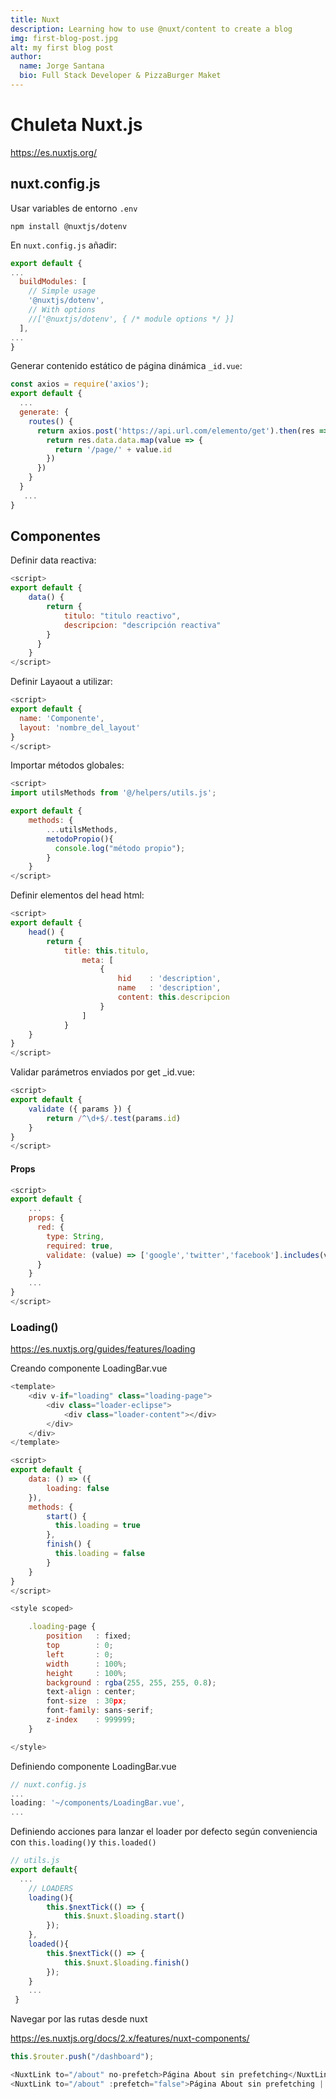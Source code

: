 ```yaml
---
title: Nuxt
description: Learning how to use @nuxt/content to create a blog
img: first-blog-post.jpg
alt: my first blog post
author:
  name: Jorge Santana
  bio: Full Stack Developer & PizzaBurger Maket
---
```

# Chuleta Nuxt.js
https://es.nuxtjs.org/

## nuxt.config.js

Usar variables de entorno `.env`
```
npm install @nuxtjs/dotenv
```
En `nuxt.config.js` añadir:
```js
export default {
...
  buildModules: [
    // Simple usage
    '@nuxtjs/dotenv',
    // With options
    //['@nuxtjs/dotenv', { /* module options */ }]
  ],
...
}
```
Generar contenido estático de página dinámica `_id.vue`:
```js
const axios = require('axios');
export default {
  ...
  generate: {
    routes() {
      return axios.post('https://api.url.com/elemento/get').then(res => {
        return res.data.data.map(value => {
          return '/page/' + value.id
        })
      })
    }
  }
   ...
}
```

## Componentes

Definir data reactiva:
```js
<script>
export default {
    data() {
        return {
            titulo: "titulo reactivo",
            descripcion: "descripción reactiva"
        }
      }
    }
</script>
```
Definir Layaout a utilizar:
```js
<script>
export default {
  name: 'Componente',
  layout: 'nombre_del_layout'
}
</script>
```

Importar métodos globales:
```js
<script>
import utilsMethods from '@/helpers/utils.js';

export default {
    methods: {
        ...utilsMethods,
        metodoPropio(){
          console.log("método propio");
        }
    }
</script>
```

Definir elementos del head html:

```js
<script>
export default {
    head() {
        return {
            title: this.titulo,
                meta: [
                    {
                        hid    : 'description',
                        name   : 'description',
                        content: this.descripcion
                    }
                ]
            }
    }
}
</script>
```

Validar parámetros enviados por get _id.vue:

```js
<script>
export default {
    validate ({ params }) {
        return /^\d+$/.test(params.id)
    }
}
</script>
```

#### Props
```js
<script>
export default {
    ...
    props: {
      red: {
        type: String,
        required: true,
        validate: (value) => ['google','twitter','facebook'].includes(value) // Comprueba que exista en el array
      }
    }
    ...
}
</script>
```

### Loading()
https://es.nuxtjs.org/guides/features/loading

Creando componente LoadingBar.vue
```js
<template>
    <div v-if="loading" class="loading-page">
        <div class="loader-eclipse">
            <div class="loader-content"></div>
        </div>
    </div>
</template>

<script>
export default {
    data: () => ({
        loading: false
    }),
    methods: {
        start() {
          this.loading = true
        },
        finish() {
          this.loading = false
        }
    }
}
</script>

<style scoped>

    .loading-page {
        position   : fixed;
        top        : 0;
        left       : 0;
        width      : 100%;
        height     : 100%;
        background : rgba(255, 255, 255, 0.8);
        text-align : center;
        font-size  : 30px;
        font-family: sans-serif;
        z-index    : 999999;
    }

</style>
```
Definiendo componente LoadingBar.vue
```js
// nuxt.config.js
...
loading: '~/components/LoadingBar.vue',
...
```

Definiendo acciones para lanzar el loader por defecto según conveniencia con `this.loading()`y `this.loaded()`

```js
// utils.js
export default{
  ...
    // LOADERS
    loading(){
        this.$nextTick(() => {
            this.$nuxt.$loading.start()
        });
    },
    loaded(){
        this.$nextTick(() => {
            this.$nuxt.$loading.finish()
        });
    }
    ...
 }
```
Navegar por las rutas desde nuxt

https://es.nuxtjs.org/docs/2.x/features/nuxt-components/

```js
this.$router.push("/dashboard");
```

```js
<NuxtLink to="/about" no-prefetch>Página About sin prefetching</NuxtLink>
<NuxtLink to="/about" :prefetch="false">Página About sin prefetching | Preacheada</NuxtLink>
```
